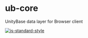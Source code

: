 # ub-core

UnityBase data layer for Browser client

[![js-standard-style](https://cdn.rawgit.com/feross/standard/master/badge.svg)](https://github.com/feross/standard)

